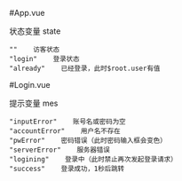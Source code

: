 #App.vue

状态变量 state

    ""    访客状态
    "login"    登录状态
    "already"    已经登录，此时$root.user有值
    

#Login.vue

提示变量 mes

    "inputError"    账号名或密码为空
    "accountError"    用户名不存在
    "pwError"    密码错误（此时密码输入框会变色）
    "serverError"    服务器错误
    "logining"    登录中（此时禁止再次发起登录请求）
    "success"    登录成功，1秒后跳转
    

